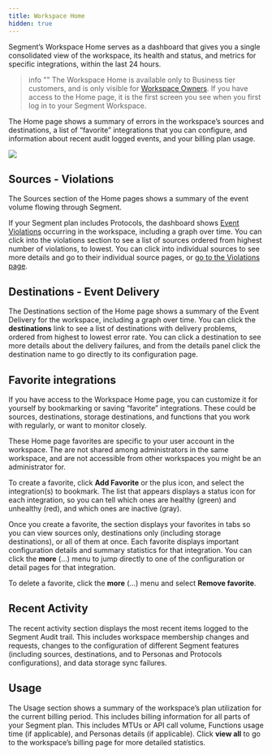 ```yaml
---
title: Workspace Home
hidden: true
---
```


Segment’s Workspace Home serves as a dashboard that gives you a single consolidated view of the workspace, its health and status, and metrics for specific integrations, within the last 24 hours.

> info ""
> The Workspace Home is available only to Business tier customers, and is only visible for [Workspace Owners](/docs/segment-app/iam/roles/). If you have access to the Home page, it is the first screen you see when you first log in to your Segment Workspace.

The Home page shows a summary of errors in the workspace’s sources and destinations, a list of “favorite” integrations that you can configure, and information about recent audit logged events, and your billing plan usage.

![](/docs/segment-app/images/workspace-home.png)


## Sources - Violations

The Sources section of the Home pages shows a summary of the event volume flowing through Segment.

If your Segment plan includes Protocols, the dashboard shows [Event Violations](/docs/protocols/validate/review-violations/) occurring in the workspace, including a graph over time. You can click into the violations section to see a list of sources ordered from highest number of violations, to lowest. You can click into individual sources to see more details and go to their individual source pages, or [go to the Violations page](https://app.segment.com/goto-my-workspace/protocols/violations).

## Destinations - Event Delivery

The Destinations section of the Home page shows a summary of the Event Delivery for the workspace, including a graph over time. You can click the **destinations** link to see a list of destinations with delivery problems, ordered from highest to lowest error rate. You can click a destination to see more details about the delivery failures, and from the details panel click the destination name to go directly to its configuration page.

## Favorite integrations

If you have access to the Workspace Home page, you can customize it for yourself by bookmarking or saving “favorite” integrations. These could be sources, destinations, storage destinations, and functions that you work with regularly, or want to monitor closely.

These Home page favorites are specific to your user account in the workspace. The are not shared among administrators in the same workspace, and are not accessible from other workspaces you might be an administrator for.

To create a favorite, click **Add Favorite** or the plus icon, and select the integration(s) to bookmark. The list that appears displays a status icon for each integration, so you can tell which ones are healthy (green) and unhealthy (red), and which ones are inactive (gray).

Once you create a favorite, the section displays your favorites in tabs so you can view sources only, destinations only (including storage destinations), or all of them at once. Each favorite displays important configuration details and summary statistics for that integration. You can click the **more** (…) menu to jump directly to one of the configuration or detail pages for that integration.

To delete a favorite, click the **more** (…) menu and select **Remove favorite**.

## Recent Activity

The recent activity section displays the most recent items logged to the Segment Audit trail. This includes workspace membership changes and requests, changes to the configuration of different Segment features (including sources, destinations, and to Personas and Protocols configurations), and data storage sync failures.

## Usage
The Usage section shows a summary of the workspace’s plan utilization for the current billing period. This includes billing information for all parts of your Segment plan. This includes MTUs or API call volume, Functions usage time (if applicable), and Personas details (if applicable). Click **view all** to go to the workspace’s billing page for more detailed statistics.
